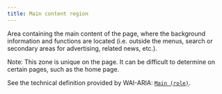 ```yaml
---
title: Main content region
---
```


Area containing the main content of the page, where the background information and functions are located (i.e. outside the menus, search or secondary areas for advertising, related news, etc.).

Note: This zone is unique on the page. It can be difficult to determine on certain pages, such as the home page.

See the technical definition provided by WAI-ARIA: <span lang="en">[`Main (role)`](https://www.w3.org/TR/wai-aria-1.1/#main)</span>.
